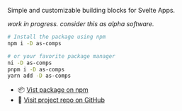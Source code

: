 Simple and customizable building blocks for Svelte Apps.

_work in progress. consider this as alpha software._

```bash
# Install the package using npm
npm i -D as-comps

# or your favorite package manager
ni -D as-comps
pnpm i -D as-comps
yarn add -D as-comps
```

- 📦 [Vist package on npm](https://www.npmjs.com/package/as-comps)
- 🐙 [Visit project repo on GitHub](https://github.com/SarcevicAntonio/as-comps)
